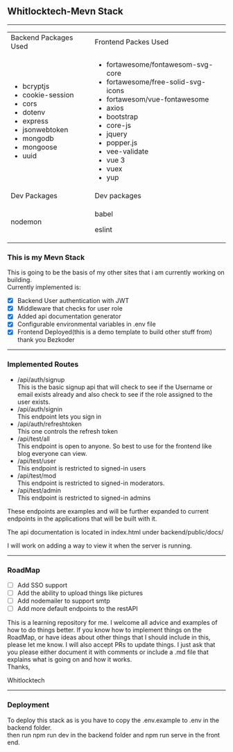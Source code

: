 ## Whitlocktech-Mevn Stack

---

<table><tbody><tr><td>Backend Packages Used</td><td>Frontend Packes Used</td></tr><tr><td><ul><li>bcryptjs</li><li>cookie-session</li><li>cors</li><li>dotenv</li><li>express</li><li>jsonwebtoken</li><li>mongodb</li><li>mongoose</li><li>uuid</li></ul></td><td><ul><li>fortawesome/fontawesom-svg-core</li><li>fortawesome/free-solid-svg-icons</li><li>fortawesom/vue-fontawesome</li><li>axios</li><li>bootstrap</li><li>core-js</li><li>jquery</li><li>popper.js</li><li>vee-validate</li><li>vue 3</li><li>vuex</li><li>yup</li></ul></td></tr><tr><td>Dev Packages</td><td>Dev packages</td></tr><tr><td>nodemon</td><td><p>babel</p><p>eslint</p></td></tr></tbody></table>

### This is my Mevn Stack

This is going to be the basis of my other sites that i am currently working on building.  
Currently implemented is:

*   [x] Backend User authentication with JWT
*   [x] Middleware that checks for user role
*   [x] Added api documentation generator
*   [x] Configurable environmental variables in .env file
*   [x] Frontend Deployed(this is a demo template to build other stuff from) thank you Bezkoder

---

### Implemented Routes

*   /api/auth/signup  
    This is the basic signup api that will check to see if the Username or email exists already and also check to see if the role assigned to the user exists.
*   /api/auth/signin  
    This endpoint lets you sign in
*   /api/auth/refreshtoken  
    This one controls the refresh token
*   /api/test/all  
    This endpoint is open to anyone. So best to use for the frontend like blog everyone can view.
*   /api/test/user  
    This endpoint is restricted to signed-in users
*   /api/test/mod  
    This endpoint is restricted to signed-in moderators.
*   /api/test/admin  
    This endpoint is restricted to signed-in admins

These endpoints are examples and will be further expanded to current endpoints in the applications that will be built with it.

The api documentation is located in index.html under backend/public/docs/

I will work on adding a way to view it when the server is running.

---

### RoadMap

*   [ ] Add SSO support
*   [ ] Add the ability to upload things like pictures
*   [ ] Add nodemailer to support smtp
*   [ ] Add more default endpoints to the restAPI

This is a learning repository for me. I welcome all advice and examples of how to do things better. If you know how to implement things on the RoadMap, or have ideas about other things that I should include in this, please let me know. I will also accept PRs to update things. I just ask that you please either document it with comments or include a .md file that explains what is going on and how it works.  
Thanks,

Whitlocktech

---

### Deployment

To deploy this stack as is you have to copy the .env.example to .env in the backend folder.  
then run npm run dev in the backend folder and npm run serve in the front end.